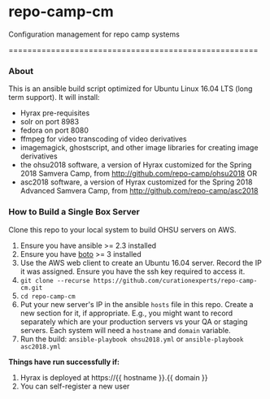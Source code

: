 # repo-camp-cm
Configuration management for repo camp systems

=====================================================
### About ###
This is an ansible build script optimized for Ubuntu Linux 16.04 LTS (long term support). It will install:
* Hyrax pre-requisites
* solr on port 8983
* fedora on port 8080
* ffmpeg for video transcoding of video derivatives
* imagemagick, ghostscript, and other image libraries for creating image derivatives
* the ohsu2018 software, a version of Hyrax customized for the Spring 2018 Samvera Camp, from http://github.com/repo-camp/ohsu2018
OR
* asc2018 software, a version of Hyrax customized for the Spring 2018 Advanced Samvera Camp, from http://github.com/repo-camp/asc2018



### How to Build a Single Box Server ###
Clone this repo to your local system to build OHSU servers on AWS.  

1. Ensure you have ansible >= 2.3 installed
1. Ensure you have [boto](https://boto3.readthedocs.io/en/latest/) >= 3 installed
1. Use the AWS web client to create an Ubuntu 16.04 server. Record the IP it was assigned. Ensure you have the ssh key required to access it.
1.  `git clone --recurse https://github.com/curationexperts/repo-camp-cm.git`
1.  `cd repo-camp-cm`
1. Put your new server's IP in the ansible `hosts` file in this repo. Create a new section for it, if appropriate. E.g., you might want to record separately which are your production servers vs your QA or staging servers. Each system will need a `hostname` and `domain` variable. 
1. Run the build: `ansible-playbook ohsu2018.yml` or `ansible-playbook asc2018.yml`

**Things have run successfully if:**
1. Hyrax is deployed at https://{{ hostname }}.{{ domain }}
1. You can self-register a new user
